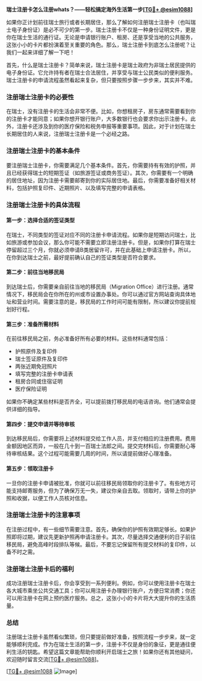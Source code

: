 **瑞士注册卡怎么注册whats？——轻松搞定海外生活第一步[[TG💪+ @esim1088](https://t.me/s/esim1088)]**

如果你正计划前往瑞士旅行或者长期居住，那么了解如何注册瑞士注册卡（也叫瑞士电子身份证）是必不可少的第一步。瑞士注册卡不仅是一种身份证明文件，更是你在瑞士生活的通行证。无论是申请银行账户、租房、还是享受当地的公共服务，这张小小的卡片都扮演着至关重要的角色。那么，瑞士注册卡到底怎么注册呢？让我们一起来详细了解一下吧！

首先，什么是瑞士注册卡？简单来说，瑞士注册卡是瑞士政府为非瑞士居民提供的电子身份证。它允许持有者在瑞士合法居住，并享受与瑞士公民类似的便利服务。瑞士注册卡的申请流程虽然看起来复杂，但只要按照步骤一步步来，其实并不难。

### 注册瑞士注册卡的必要性

在瑞士，没有注册卡的生活会非常不便。比如，你想租房子，房东通常需要看到你的注册卡才能同意；如果你想开银行账户，大多数银行也会要求你出示注册卡。此外，注册卡还涉及到你的医疗保险和税务申报等重要事项。因此，对于计划在瑞士长期居住的人来说，注册瑞士注册卡是一个必经之路。

### 注册瑞士注册卡的基本条件

要注册瑞士注册卡，你需要满足几个基本条件。首先，你需要持有有效的护照，并且已经获得瑞士的短期签证（如旅游签证或商务签证）。其次，你需要有一个明确的居住地址，因为注册卡需要邮寄到你的实际居住地。最后，你需要准备好相关材料，包括护照复印件、近期照片、以及填写完整的申请表格。

### 注册瑞士注册卡的具体流程

#### 第一步：选择合适的签证类型

在瑞士，不同类型的签证对应不同的注册卡申请流程。如果你是短期访问瑞士，比如旅游或参加会议，那么你可能不需要立即注册注册卡。但是，如果你打算在瑞士停留超过三个月，你就必须申请B类居留许可，并在此基础上申请注册卡。所以，在你到达瑞士之前，最好提前确认自己的签证类型是否符合要求。

#### 第二步：前往当地移民局

到达瑞士后，你需要亲自前往当地的移民局（Migration Office）进行注册。通常情况下，移民局会在你所在的州或市设置办事处。你可以通过官方网站查询具体地址和营业时间。需要注意的是，移民局的工作时间可能有限制，所以建议你提前规划好行程。

#### 第三步：准备所需材料

在前往移民局之前，务必准备好所有必要的材料。这些材料通常包括：

- 护照原件及复印件
- 瑞士签证原件及复印件
- 两张近期免冠照片
- 填写完整的注册卡申请表
- 租房合同或住宿证明
- 医疗保险证明

如果你不确定某些材料是否齐全，可以提前拨打移民局的电话咨询。他们通常会提供详细的指导。

#### 第四步：提交申请并等待审核

到达移民局后，你需要将上述材料提交给工作人员，并支付相应的注册费用。费用金额因地区而异，一般在几十到一百瑞士法郎之间。提交完材料后，你需要耐心等待审核结果。这个过程可能需要几周的时间，所以请提前做好心理准备。

#### 第五步：领取注册卡

一旦你的注册卡申请被批准，你就可以前往移民局领取你的注册卡了。有些地方可能支持邮寄服务，但为了确保万无一失，建议你亲自去取。领取时，请带上你的护照和收据，以便工作人员核对信息。

### 注册瑞士注册卡的注意事项

在注册过程中，有一些细节需要注意。首先，确保你的护照有效期足够长。如果护照即将过期，建议先更新护照再申请注册卡。其次，尽量选择交通便利的日子前往移民局，避免高峰时段排队等候。最后，不要忘记保留所有提交材料的复印件，以备不时之需。

### 注册瑞士注册卡后的福利

成功注册瑞士注册卡后，你会享受到一系列便利。例如，你可以使用注册卡在瑞士各大城市乘坐公共交通工具；你可以用注册卡办理银行账户，方便日常消费；你还可以用注册卡在网上预约医疗服务。总之，这张小小的卡片将大大提升你的生活质量。

### 总结

注册瑞士注册卡虽然看似繁琐，但只要提前做好准备，按照流程一步步来，就一定能够顺利完成。作为在瑞士生活的第一步，注册卡不仅是身份的象征，更是通往便利生活的钥匙。希望这篇文章能帮助你顺利开启瑞士之旅！如果你还有其他疑问，欢迎随时留言交流[[TG💪+ @esim1088](https://t.me/s/esim1088)]。

[[TG💪+ @esim1088](https://t.me/s/esim1088) ![Image](https://i.postimg.cc/4NQfJmqS/Snipaste-2025-05-13-00-14-12.png)]